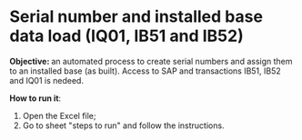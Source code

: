 # Serial number and installed base data load (IQ01, IB51 and IB52)
<b>Objective: </b> an automated process to create serial numbers and assign them to an installed base (as built). Access to SAP and transactions IB51, IB52 and IQ01 is nedeed.

<b>How to run it</b>: 
  1) Open the Excel file;
  2) Go to sheet "steps to run" and follow the instructions.
